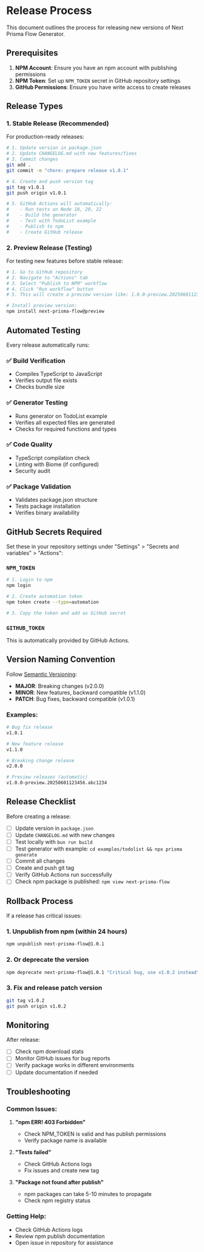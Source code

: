 # Release Process

This document outlines the process for releasing new versions of Next Prisma Flow Generator.

## Prerequisites

1. **NPM Account**: Ensure you have an npm account with publishing permissions
2. **NPM Token**: Set up `NPM_TOKEN` secret in GitHub repository settings
3. **GitHub Permissions**: Ensure you have write access to create releases

## Release Types

### 1. Stable Release (Recommended)

For production-ready releases:

```bash
# 1. Update version in package.json
# 2. Update CHANGELOG.md with new features/fixes
# 3. Commit changes
git add .
git commit -m "chore: prepare release v1.0.1"

# 4. Create and push version tag
git tag v1.0.1
git push origin v1.0.1

# 5. GitHub Actions will automatically:
#    - Run tests on Node 18, 20, 22
#    - Build the generator
#    - Test with TodoList example
#    - Publish to npm
#    - Create GitHub release
```

### 2. Preview Release (Testing)

For testing new features before stable release:

```bash
# 1. Go to GitHub repository
# 2. Navigate to "Actions" tab
# 3. Select "Publish to NPM" workflow
# 4. Click "Run workflow" button
# 5. This will create a preview version like: 1.0.0-preview.20250601123456.abc1234

# Install preview version:
npm install next-prisma-flow@preview
```

## Automated Testing

Every release automatically runs:

### ✅ **Build Verification**
- Compiles TypeScript to JavaScript
- Verifies output file exists
- Checks bundle size

### ✅ **Generator Testing**
- Runs generator on TodoList example
- Verifies all expected files are generated
- Checks for required functions and types

### ✅ **Code Quality**
- TypeScript compilation check
- Linting with Biome (if configured)
- Security audit

### ✅ **Package Validation**
- Validates package.json structure
- Tests package installation
- Verifies binary availability

## GitHub Secrets Required

Set these in your repository settings under "Settings" > "Secrets and variables" > "Actions":

### `NPM_TOKEN`
```bash
# 1. Login to npm
npm login

# 2. Create automation token
npm token create --type=automation

# 3. Copy the token and add as GitHub secret
```

### `GITHUB_TOKEN`
This is automatically provided by GitHub Actions.

## Version Naming Convention

Follow [Semantic Versioning](https://semver.org/):

- **MAJOR**: Breaking changes (v2.0.0)
- **MINOR**: New features, backward compatible (v1.1.0)
- **PATCH**: Bug fixes, backward compatible (v1.0.1)

### Examples:
```bash
# Bug fix release
v1.0.1

# New feature release
v1.1.0

# Breaking change release
v2.0.0

# Preview releases (automatic)
v1.0.0-preview.20250601123456.abc1234
```

## Release Checklist

Before creating a release:

- [ ] Update version in `package.json`
- [ ] Update `CHANGELOG.md` with new changes
- [ ] Test locally with `bun run build`
- [ ] Test generator with example: `cd examples/todolist && npx prisma generate`
- [ ] Commit all changes
- [ ] Create and push git tag
- [ ] Verify GitHub Actions run successfully
- [ ] Check npm package is published: `npm view next-prisma-flow`

## Rollback Process

If a release has critical issues:

### 1. Unpublish from npm (within 24 hours)
```bash
npm unpublish next-prisma-flow@1.0.1
```

### 2. Or deprecate the version
```bash
npm deprecate next-prisma-flow@1.0.1 "Critical bug, use v1.0.2 instead"
```

### 3. Fix and release patch version
```bash
git tag v1.0.2
git push origin v1.0.2
```

## Monitoring

After release:

- [ ] Check npm download stats
- [ ] Monitor GitHub issues for bug reports
- [ ] Verify package works in different environments
- [ ] Update documentation if needed

## Troubleshooting

### Common Issues:

1. **"npm ERR! 403 Forbidden"**
   - Check NPM_TOKEN is valid and has publish permissions
   - Verify package name is available

2. **"Tests failed"**
   - Check GitHub Actions logs
   - Fix issues and create new tag

3. **"Package not found after publish"**
   - npm packages can take 5-10 minutes to propagate
   - Check npm registry status

### Getting Help:

- Check GitHub Actions logs
- Review npm publish documentation
- Open issue in repository for assistance